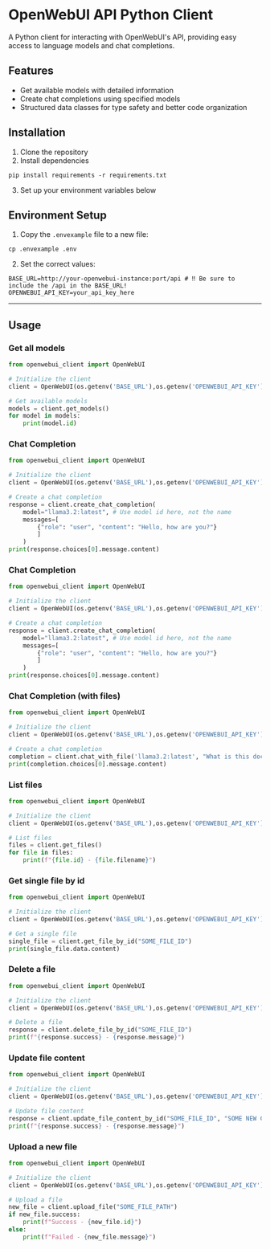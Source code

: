 # OpenWebUI API Python Client

A Python client for interacting with OpenWebUI's API, providing easy access to language models and chat completions.

## Features

- Get available models with detailed information
- Create chat completions using specified models
- Structured data classes for type safety and better code organization

## Installation

1. Clone the repository
2. Install dependencies 
```
pip install requirements -r requirements.txt
```
3. Set up your environment variables below

## Environment Setup

1. Copy the ```.envexample``` file to a new file:
```
cp .envexample .env
```
2. Set the correct values:
```
BASE_URL=http://your-openwebui-instance:port/api # ‼️ Be sure to include the /api in the BASE_URL!
OPENWEBUI_API_KEY=your_api_key_here
```
---
## Usage

### Get all models
```python
from openwebui_client import OpenWebUI

# Initialize the client
client = OpenWebUI(os.getenv('BASE_URL'),os.getenv('OPENWEBUI_API_KEY'))

# Get available models
models = client.get_models()
for model in models:
    print(model.id)
```

### Chat Completion
```python
from openwebui_client import OpenWebUI

# Initialize the client
client = OpenWebUI(os.getenv('BASE_URL'),os.getenv('OPENWEBUI_API_KEY'))

# Create a chat completion
response = client.create_chat_completion(
    model="llama3.2:latest", # Use model id here, not the name
    messages=[
        {"role": "user", "content": "Hello, how are you?"}
        ]
    )
print(response.choices[0].message.content)
```

### Chat Completion
```python
from openwebui_client import OpenWebUI

# Initialize the client
client = OpenWebUI(os.getenv('BASE_URL'),os.getenv('OPENWEBUI_API_KEY'))

# Create a chat completion
response = client.create_chat_completion(
    model="llama3.2:latest", # Use model id here, not the name
    messages=[
        {"role": "user", "content": "Hello, how are you?"}
        ]
    )
print(response.choices[0].message.content)
```

### Chat Completion (with files)
```python
from openwebui_client import OpenWebUI

# Initialize the client
client = OpenWebUI(os.getenv('BASE_URL'),os.getenv('OPENWEBUI_API_KEY'))

# Create a chat completion
completion = client.chat_with_file('llama3.2:latest', "What is this document?", "SOME_FILE_ID")
print(completion.choices[0].message.content)
```

### List files
```python
from openwebui_client import OpenWebUI

# Initialize the client
client = OpenWebUI(os.getenv('BASE_URL'),os.getenv('OPENWEBUI_API_KEY'))

# List files
files = client.get_files()
for file in files:
    print(f"{file.id} - {file.filename}")
```

### Get single file by id
```python
from openwebui_client import OpenWebUI

# Initialize the client
client = OpenWebUI(os.getenv('BASE_URL'),os.getenv('OPENWEBUI_API_KEY'))

# Get a single file
single_file = client.get_file_by_id("SOME_FILE_ID")
print(single_file.data.content)
```

### Delete a file
```python
from openwebui_client import OpenWebUI

# Initialize the client
client = OpenWebUI(os.getenv('BASE_URL'),os.getenv('OPENWEBUI_API_KEY'))

# Delete a file
response = client.delete_file_by_id("SOME_FILE_ID")
print(f"{response.success} - {response.message}")
```

### Update file content
```python
from openwebui_client import OpenWebUI

# Initialize the client
client = OpenWebUI(os.getenv('BASE_URL'),os.getenv('OPENWEBUI_API_KEY'))

# Update file content
response = client.update_file_content_by_id("SOME_FILE_ID", "SOME NEW CONTENT")
print(f"{response.success} - {response.message}")
```

### Upload a new file
```python
from openwebui_client import OpenWebUI

# Initialize the client
client = OpenWebUI(os.getenv('BASE_URL'),os.getenv('OPENWEBUI_API_KEY'))

# Upload a file
new_file = client.upload_file("SOME_FILE_PATH")
if new_file.success:
    print(f"Success - {new_file.id}")
else:
    print(f"Failed - {new_file.message}")
```